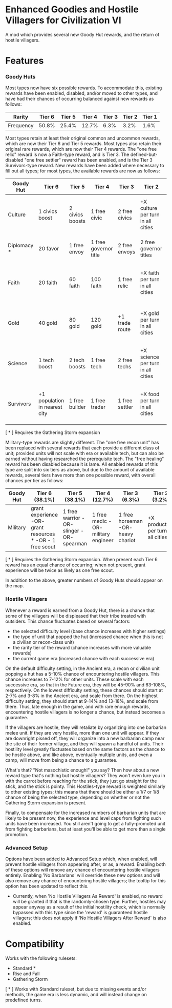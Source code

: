 # Enhanced Goodies and Hostile Villagers for Civilization VI

A mod which provides several new Goody Hut rewards, and the return of hostile villagers.

# Features
### Goody Huts
Most types now have six possible rewards. To accommodate this, existing rewards have been enabled, disabled, and/or moved to other types, and have had their chances of occurring balanced against new rewards as follows:

Rarity | Tier 6 | Tier 5 | Tier 4 | Tier 3 | Tier 2 | Tier 1
------ | ------ | ------ | ------ | ------ | ------ | ------
Frequency | 50.8% | 25.4% | 12.7% | 6.3% | 3.2% | 1.6%

Most types retain at least their original common and uncommon rewards, which are now their Tier 6 and Tier 5 rewards. Most types also retain their original rare rewards, which are now their Tier 4 rewards. The "one free relic" reward is now a Faith-type reward, and is Tier 3. The defined-but-disabled "one free settler" reward has been enabled, and is the Tier 3 Survivors-type reward. New rewards have been added where necessary to fill out all types; for most types, the available rewards are now as follows:

Goody Hut | Tier 6 | Tier 5 | Tier 4 | Tier 3 | Tier 2 | Tier 1
--------- | ------ | ------ | ------ | ------ | ------ | ------
Culture | 1 civics boost | 2 civics boosts | 1 free civic | 2 free civics | +X culture per turn in all cities | +X% culture per turn in all cities
Diplomacy * | 20 favor | 1 free envoy | 1 free governor title | 2 free envoys | 2 free governor titles | +X favor per turn
Faith | 20 faith | 60 faith | 100 faith | 1 free relic | +X faith per turn in all cities | +X% faith per turn in all cities
Gold | 40 gold | 80 gold | 120 gold | +1 trade route | +X gold per turn in all cities | +X% gold per turn in all cities
Science | 1 tech boost | 2 tech boosts | 1 free tech | 2 free techs | +X science per turn in all cities | +X% science per turn in all cities
Survivors | +1 population in nearest city | 1 free builder | 1 free trader | 1 free settler | +X food per turn in all cities | +X% food per turn in all cities

[ * ] Requires the Gathering Storm expansion

Military-type rewards are slightly different. The "one free recon unit" has been replaced with several rewards that each provide a different class of unit; provided units will not scale with era or available tech, but can also be earned without having researched the prerequisite tech. The "free healing" reward has been disabled because it is lame. All enabled rewards of this type are split into six tiers as above, but due to the amount of available rewards, several tiers have more than one possible reward, with overall chances per tier as follows:

Goody Hut | Tier 6 (38.1%) | Tier 5 (38.1%) | Tier 4 (12.7%) | Tier 3 (6.3%) | Tier 2 (3.2%) | Tier 1 (1.6%)
--------- | ------ | ------ | ------ | ------ | ------ | ------
Military | grant experience -OR- grant resources * -OR - 1 free scout | 1 free warrior -OR- slinger -OR- spearman | 1 free medic -OR- military engineer | 1 free horseman -OR- heavy chariot | +X production per turn in all cities | +X% production per turn in all cities

[ * ] Requires the Gathering Storm expansion. When present each Tier 6 reward has an equal chance of occurring; when not present, grant experience will be twice as likely as one free scout.

In addition to the above, greater numbers of Goody Huts should appear on the map.

### Hostile Villagers
Whenever a reward is earned from a Goody Hut, there is a chance that some of the villagers will be displeased that their tribe treated with outsiders. This chance fluctuates based on several factors:

* the selected difficulty level (base chance increases with higher settings)
* the type of unit that popped the hut (increased chance when this is not a civilian or recon-class unit)
* the rarity tier of the reward (chance increases with more valuable rewards)
* the current game era (increased chance with each successive era)

On the default difficulty setting, in the Ancient era, a recon or civilian unit popping a hut has a 5-10% chance of encountering hostile villagers. This chance increases to 7-12% for other units. These scale with each successive era, so that in the Future era, they will be 45-90% and 63-108%, respectively. On the lowest difficulty setting, these chances should start at 2-7% and 3-8% in the Ancient era, and scale from there. On the highest difficulty setting, they should start at 9-14% and 13-18%, and scale from there. Thus, late enough in the game, and with rare enough rewards, encountering hostile villagers is no longer a chance, but instead becomes a guarantee.

If the villagers are hostile, they will retaliate by organizing into one barbarian melee unit. If they are very hostile, more than one unit will appear. If they are downright pissed off, they will organize into a new barbarian camp near the site of their former village, and they will spawn a handful of units. Their hostility level greatly fluctuates based on the same factors as the chance to be hostile above, and like above, eventually multiple units, and even a camp, will move from being a chance to a guarantee.

What's that? "Not masochistic enough!" you say? Then how about a new reward type that's nothing but hostile villagers? They won't even lure you in with the carrot before reaching for the stick, they just go straight for the stick, and the stick is pointy. This Hostiles-type reward is weighted similarly to other existing types; this means that there should be either a 1/7 or 1/8 chance of being the selected type, depending on whether or not the Gathering Storm expansion is present.

Finally, to compensate for the increased numbers of barbarian units that are likely to be present now, the experience and level caps from fighting such units have been increased. You still aren't going to get a fully-promoted unit from fighting barbarians, but at least you'll be able to get more than a single promotion.

### Advanced Setup
Options have been added to Advanced Setup which, when enabled, will prevent hostile villagers from appearing after, or as, a reward. Enabling both of these options will remove any chance of encountering hostile villagers entirely. Enabling 'No Barbarians' will override these new options and will also remove any chance of encountering hostile villagers; the tooltip for this option has been updated to reflect this.

* Currently, when 'No Hostile Villagers As Reward' is enabled, no reward will be granted if that is the randomly-chosen type. Further, hostiles may appear anyway as a result of the initial hostility check, which is normally bypassed with this type since the 'reward' is guaranteed hostile villagers; this does not apply if 'No Hostile Villagers After Reward' is also enabled.

# Compatibility
Works with the following rulesets:

* Standard *
* Rise and Fall
* Gathering Storm

[ * ] Works with Standard ruleset, but due to missing events and/or methods, the game era is less dynamic, and will instead change on predefined turns.

